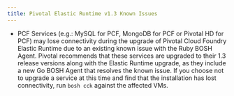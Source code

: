 ```yaml
---
title: Pivotal Elastic Runtime v1.3 Known Issues
---
```


* PCF Services (e.g.: MySQL for PCF, MongoDB for PCF or Pivotal HD for PCF) may lose connectivity during the upgrade of Pivotal Cloud Foundry Elastic Runtime due to an existing known issue with the Ruby BOSH Agent. Pivotal recommends that these services are upgraded to their 1.3 release versions along with the Elastic Runtime upgrade, as they include a new Go BOSH Agent that resolves the known issue. If you choose not to upgrade a service at this time and find that the installation has lost connectivity, run ``bosh cck`` against the affected VMs.
